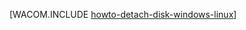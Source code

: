 <properties linkid="manage-linux-how-to-guides-detach-a-disk" urlDisplayName="Desanexar um disco" pageTitle="Desanexar um disco de uma máquina virtual Linux no Azure" metaKeywords="desanexando um disco do Azure, vm disco desanexado" description="Saiba como desanexar um disco de dados de uma máquina virtual do Azure." metaCanonical="http://www.windowsazure.com/pt-br/manage/windows/how-to-guides/detach-a-disk/" services="virtual-machines" documentationCenter="" title="" authors="" solutions="" manager="" editor="" />




[WACOM.INCLUDE [howto-detach-disk-windows-linux](../includes/howto-detach-disk-windows-linux.md)]


